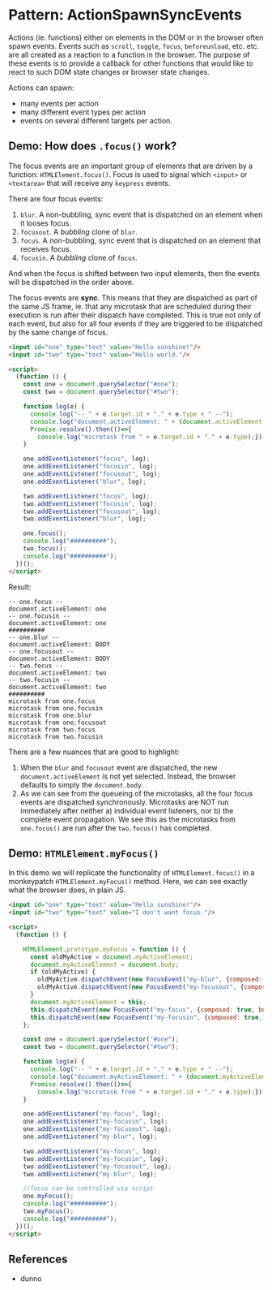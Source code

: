 # Pattern: ActionSpawnSyncEvents

Actions (ie. functions) either on elements in the DOM or in the browser often spawn events. Events such as `scroll`, `toggle`, `focus`, `beforeunload`, etc. etc. are all created as a reaction to a function in the browser. The purpose of these events is to provide a callback for other functions that would like to react to such DOM state changes or browser state changes.

Actions can spawn:
 * many events per action
 * many different event types per action
 * events on several different targets per action.
 
## Demo: How does `.focus()` work?

The focus events are an important group of elements that are driven by a function: `HTMLElement.focus()`. Focus is used to signal which `<input>` or `<textarea>` that will receive any `keypress` events.
 
There are four focus events:
1. `blur`. A non-bubbling, sync event that is dispatched on an element when it looses focus.
2. `focusout`. A *bubbling* clone of `blur`.
3. `focus`. A non-bubbling, sync event that is dispatched on an element that receives focus. 
4. `focusin`. A *bubbling* clone of `focus`.

And when the focus is shifted between two input elements, then the events will be dispatched in the order above.

The focus events are **sync**. This means that they are dispatched as part of the same JS frame, ie. that any microtask that are scheduled during their execution is run after their dispatch have completed. This is true not only of each event, but also for all four events if they are triggered to be dispatched by the same change of focus.  

```html
<input id="one" type="text" value="Hello sunshine!"/>
<input id="two" type="text" value="Hello world."/>

<script>
  (function () {
    const one = document.querySelector("#one");
    const two = document.querySelector("#two");

    function log(e) {
      console.log("-- " + e.target.id + "." + e.type + " --");
      console.log("document.activeElement: " + (document.activeElement.id || document.activeElement.tagName));
      Promise.resolve().then(()=>{
        console.log("microtask from " + e.target.id + "." + e.type);});
    }

    one.addEventListener("focus", log);
    one.addEventListener("focusin", log);
    one.addEventListener("focusout", log);
    one.addEventListener("blur", log);

    two.addEventListener("focus", log);
    two.addEventListener("focusin", log);
    two.addEventListener("focusout", log);
    two.addEventListener("blur", log);

    one.focus();
    console.log("##########");
    two.focus();
    console.log("##########");
  })();
</script>
```

Result: 

```
-- one.focus --
document.activeElement: one
-- one.focusin --
document.activeElement: one
##########
-- one.blur --
document.activeElement: BODY
-- one.focusout --
document.activeElement: BODY
-- two.focus --
document.activeElement: two
-- two.focusin --
document.activeElement: two
##########
microtask from one.focus
microtask from one.focusin
microtask from one.blur
microtask from one.focusout
microtask from two.focus
microtask from two.focusin
```

There are a few nuances that are good to highlight:
1. When the `blur` and `focusout` event are dispatched, the new `document.activeElement` is not yet selected. Instead, the browser defaults to simply the `document.body`.
2. As we can see from the queueing of the microtasks, all the four focus events are dispatched synchronously. Microtasks are NOT run immediately after neither a) individual event listeners, nor b) the complete event propagation. We see this as the microtasks from `one.focus()` are run after the `two.focus()` has completed. 

## Demo: `HTMLElement.myFocus()` 

In this demo we will replicate the functionality of `HTMLElement.focus()` in a monkeypatch `HTMLElement.myFocus()` method. Here, we can see exactly what the browser does, in plain JS.

```html
<input id="one" type="text" value="Hello sunshine!"/>
<input id="two" type="text" value="I don't want focus."/>

<script>
  (function () {

    HTMLElement.prototype.myFocus = function () {
      const oldMyActive = document.myActiveElement;
      document.myActiveElement = document.body;
      if (oldMyActive) {
        oldMyActive.dispatchEvent(new FocusEvent("my-blur", {composed: true, bubbles: false}));
        oldMyActive.dispatchEvent(new FocusEvent("my-focusout", {composed: true, bubbles: true}));
      }
      document.myActiveElement = this;
      this.dispatchEvent(new FocusEvent("my-focus", {composed: true, bubbles: false}));
      this.dispatchEvent(new FocusEvent("my-focusin", {composed: true, bubbles: true}));
    };

    const one = document.querySelector("#one");
    const two = document.querySelector("#two");

    function log(e) {
      console.log("-- " + e.target.id + "." + e.type + " --");
      console.log("document.myActiveElement: " + (document.myActiveElement && document.myActiveElement.id));
      Promise.resolve().then(()=>{
        console.log("microtask from " + e.target.id + "." + e.type);});
    }

    one.addEventListener("my-focus", log);
    one.addEventListener("my-focusin", log);
    one.addEventListener("my-focusout", log);
    one.addEventListener("my-blur", log);

    two.addEventListener("my-focus", log);
    two.addEventListener("my-focusin", log);
    two.addEventListener("my-focusout", log);
    two.addEventListener("my-blur", log);

    //focus can be controlled via script
    one.myFocus();
    console.log("##########");
    two.myFocus();
    console.log("##########");
  })();
</script>
``` 

## References

 * dunno